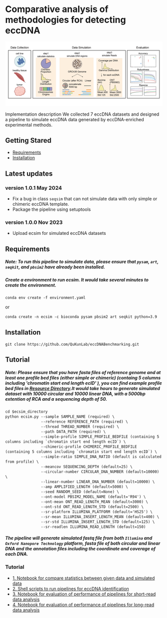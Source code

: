 # Comparative analysis of methodologies for detecting eccDNA
![](figure/Overview.png "Overview")

Implementation description
We collected 7 eccDNA datasets and designed a pipeline to simulate eccDNA data generated by eccDNA-enriched experimental methods.

## Getting Stared
* [Requirements](#requirements)
* [Installation](#Installation)

## Latest updates
### version 1.0.1 May 2024
- Fix a bug in class `seqsim` that can not simulate data with only simple or chimeric eccDNA template.
- Package the pipeline using setuptools
### version 1.0.0 Nov 2023
- Upload ecsim for simulated eccDNA datasets

## Requirements
##### Note: To run this pipeline to simulate data, please ensure that `pysam`, `art`, `seqkit`, and `pbsim2` have already been installed.
##### Create a environment to run ecsim. It would take several minutes to create the environment. 
```
conda env create -f environment.yaml
```
or
```
conda create -n ecsim -c bioconda pysam pbsim2 art seqkit python=3.9
```
## Installation
```
git clone https://github.com/QuKunLab/eccDNABenchmarking.git

```
## Tutorial
##### Note: Please ensure that you have fasta files of reference genome and at least one profile bed files (either simple or chimeric) (containg 5 columns including 'chromatin start end length ecID' ), you can find example profile bed files in [Resource Directory](ecsim/ecsim/resource/).It would take hours to generate simulated dataset with 10000 circular and 10000 linear DNA, with a 5000bp extention of RCA and a sequencing depth of 50.  
```
cd $ecsim_directory
python ecsim.py --sample SAMPLE_NAME (required) \
                --reference REFERENCE_PATH (required) \
                --thread THREAD_NUMBER (required) \
                --path DATA_PATH (required) \
                --simple-profile SIMPLE_PROFILE_BEDFILE (containing 5 columns including `chromatin start end length ecID`) \
                --chimeric-profile CHIMERIC_PROFILE_BEDFILE (containing 5 columns including `chromatin start end length ecID`) \
                --simple-ratio SIMPLE_DNA_RATIO (default is calculated from profile) \
                --meancov SEQUENCING_DEPTH (default=25) \
                --circular-number CIRCULAR_DNA_NUMBER (default=10000) \
                --linear-number LINEAR_DNA_NUMBER (default=10000) \
                --amp AMPLIFIED_LENGTH (default=5000) \
                --seed RANDOM_SEED (default=None) \
                --ont-model PBSIM2_MODEL_NAME (default='R94') \
                --ont-mean ONT_READ_LENGTH_MEAN (default=3000) \
                --ont-std ONT_READ_LENGTH_STD (default=2500) \
                --sr-platform ILLUMINA_PLATFORM (default='HS25') \
                --sr-mean ILLUMINA_INSERT_LENGTH_MEAN (default=400) \
                --sr-std ILLUMINA_INSERT_LENGTH_STD (default=125) \
                --sr-readlen ILLUMINA_READ_LENGTH (default=150)
```
##### The pipeline will generate simulated fastq file from both `Illumina` and `Oxford Nanopore Technology` platform, fasta file of both circular and linear DNA and the annotation files including the coordinate and coverage of each DNA.

### Tutorial
* [1. Notebook for compare statistics between given data and simulated data]((scripts/001_Simulated_Visualization.ipynb))
* [2. Shell scripts to run pipelines for eccDNA identification](scripts/000_Upstream_analysis_pipeline_detecting_eccDNA.ipynb)
* [3. Notebook for evaluation of performance of pipelines for short-read data analysis](scripts/002_ShortRead_Evaluation.ipynb)
* [4. Notebook for evaluation of performance of pipelines for long-read data analysis](scripts/003_LongRead_Evaluation.ipynb)


